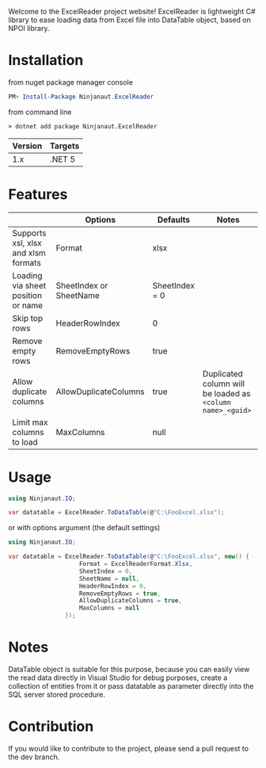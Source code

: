 Welcome to the ExcelReader project website! ExcelReader is lightweight C# library to ease 
loading data from Excel file into DataTable object, based on NPOI library.

# Installation

from nuget package manager console
```powershell
PM> Install-Package Ninjanaut.ExcelReader
```
from command line
```cmd
> dotnet add package Ninjanaut.ExcelReader
```

| Version | Targets |
|- |- |
| 1.x | .NET 5 |

# Features

|   | Options   | Defaults  | Notes |
| -                                 | -                         | -         | - |
| Supports xsl, xlsx and xlsm formats   | Format                    | xlsx      |
| Loading via sheet position or name         | SheetIndex  or SheetName  | SheetIndex = 0      |
| Skip top rows                     | HeaderRowIndex            | 0         |
| Remove empty rows                 | RemoveEmptyRows           | true      |
| Allow duplicate columns          | AllowDuplicateColumns    | true      | Duplicated column will be loaded as `<column name>_<guid>`
| Limit max columns to load         | MaxColumns                | null      |


# Usage

```csharp
using Ninjanaut.IO;

var datatable = ExcelReader.ToDataTable(@"C:\FooExcel.xlsx");
```

or with options argument (the default settings)

```csharp
using Ninjanaut.IO;

var datatable = ExcelReader.ToDataTable(@"C:\FooExcel.xlsx", new() {
                    Format = ExcelReaderFormat.Xlsx,
                    SheetIndex = 0,
                    SheetName = null,
                    HeaderRowIndex = 0,
                    RemoveEmptyRows = true,
                    AllowDuplicateColumns = true,
                    MaxColumns = null
                });
```

# Notes

DataTable object is suitable for this purpose, because you can easily view the read data directly in Visual Studio for debug purposes, create a collection of entities from it or pass datatable as parameter directly into the SQL server stored procedure.

# Contribution

If you would like to contribute to the project, please send a pull request to the dev branch.

